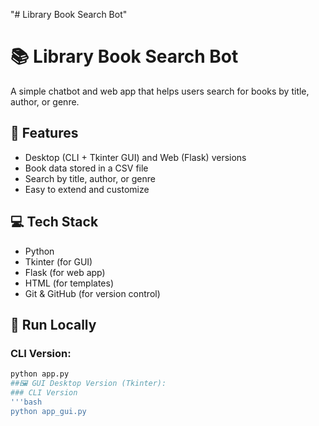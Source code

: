 
"# Library Book Search Bot" 
# 📚 Library Book Search Bot

A simple chatbot and web app that helps users search for books by title, author, or genre.

## 🔧 Features
- Desktop (CLI + Tkinter GUI) and Web (Flask) versions
- Book data stored in a CSV file
- Search by title, author, or genre
- Easy to extend and customize

## 💻 Tech Stack
- Python
- Tkinter (for GUI)
- Flask (for web app)
- HTML (for templates)
- Git & GitHub (for version control)

## 🚀 Run Locally

### CLI Version:
```bash
python app.py 
##🖼️ GUI Desktop Version (Tkinter):
### CLI Version
'''bash
python app_gui.py
